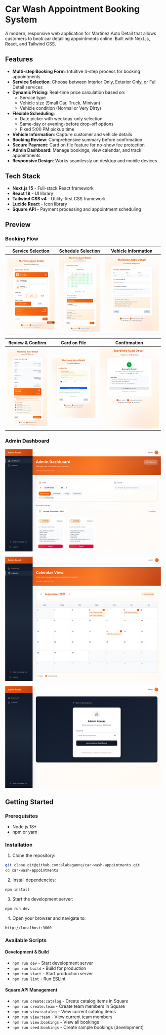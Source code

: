 
# Car Wash Appointment Booking System

A modern, responsive web application for Martinez Auto Detail that allows customers to book car detailing appointments online. Built with Next.js, React, and Tailwind CSS.

## Features

- **Multi-step Booking Form**: Intuitive 4-step process for booking appointments
- **Service Selection**: Choose between Interior Only, Exterior Only, or Full Detail services
- **Dynamic Pricing**: Real-time price calculation based on:
  - Service type
  - Vehicle size (Small Car, Truck, Minivan)
  - Vehicle condition (Normal or Very Dirty)
- **Flexible Scheduling**: 
  - Date picker with weekday-only selection
  - Same-day or evening-before drop-off options
  - Fixed 5:00 PM pickup time
- **Vehicle Information**: Capture customer and vehicle details
- **Booking Review**: Comprehensive summary before confirmation
- **Secure Payment**: Card on file feature for no-show fee protection
- **Admin Dashboard**: Manage bookings, view calendar, and track appointments
- **Responsive Design**: Works seamlessly on desktop and mobile devices

## Tech Stack

- **Next.js 15** - Full-stack React framework
- **React 19** - UI library
- **Tailwind CSS v4** - Utility-first CSS framework
- **Lucide React** - Icon library
- **Square API** - Payment processing and appointment scheduling

## Preview

### Booking Flow

| Service Selection | Schedule Selection | Vehicle Information |
|:-----------------:|:------------------:|:-------------------:|
| ![Service Selection](preview/service-selection.png) | ![Schedule Selection](preview/shcedule-selection.png) | ![Vehicle Info](preview/vehicle-info.png) |

| Review & Confirm | Card on File | Confirmation |
|:----------------:|:------------:|:------------:|
| ![Review](preview/review.png) | ![Card on File](preview/card-on-file.png) | ![Confirmation](preview/confirmation.png) |

### Admin Dashboard

![Dashboard](preview/dashboard.png)

![Calendar View](preview/dashboard-calendar.png)

![Admin Login](preview/auth.png)

## Getting Started

### Prerequisites

- Node.js 18+ 
- npm or yarn

### Installation

1. Clone the repository:
```bash
git clone git@github.com:alabaganne/car-wash-appointments.git
cd car-wash-appointments
```

2. Install dependencies:
```bash
npm install
```

3. Start the development server:
```bash
npm run dev
```

4. Open your browser and navigate to:
```
http://localhost:3000
```

### Available Scripts

#### Development & Build
- `npm run dev` - Start development server
- `npm run build` - Build for production
- `npm run start` - Start production server
- `npm run lint` - Run ESLint

#### Square API Management
- `npm run create:catalog` - Create catalog items in Square
- `npm run create:team` - Create team members in Square
- `npm run view:catalog` - View current catalog items
- `npm run view:team` - View current team members
- `npm run view:bookings` - View all bookings
- `npm run seed:bookings` - Create sample bookings (development)